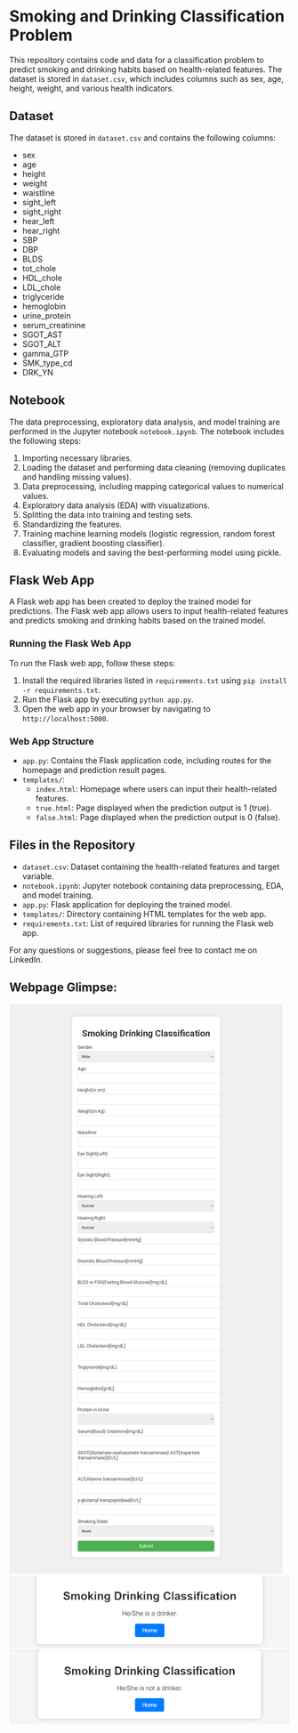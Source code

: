 # Smoking and Drinking Classification Problem

This repository contains code and data for a classification problem to predict smoking and drinking habits based on health-related features. The dataset is stored in `dataset.csv`, which includes columns such as sex, age, height, weight, and various health indicators.

## Dataset

The dataset is stored in `dataset.csv` and contains the following columns:
- sex
- age
- height
- weight
- waistline
- sight_left
- sight_right
- hear_left
- hear_right
- SBP
- DBP
- BLDS
- tot_chole
- HDL_chole
- LDL_chole
- triglyceride
- hemoglobin
- urine_protein
- serum_creatinine
- SGOT_AST
- SGOT_ALT
- gamma_GTP
- SMK_type_cd
- DRK_YN

## Notebook

The data preprocessing, exploratory data analysis, and model training are performed in the Jupyter notebook `notebook.ipynb`. The notebook includes the following steps:
1. Importing necessary libraries.
2. Loading the dataset and performing data cleaning (removing duplicates and handling missing values).
3. Data preprocessing, including mapping categorical values to numerical values.
4. Exploratory data analysis (EDA) with visualizations.
5. Splitting the data into training and testing sets.
6. Standardizing the features.
7. Training machine learning models (logistic regression, random forest classifier, gradient boosting classifier).
8. Evaluating models and saving the best-performing model using pickle.

## Flask Web App

A Flask web app has been created to deploy the trained model for predictions. The Flask web app allows users to input health-related features and predicts smoking and drinking habits based on the trained model.

### Running the Flask Web App

To run the Flask web app, follow these steps:
1. Install the required libraries listed in `requirements.txt` using `pip install -r requirements.txt`.
2. Run the Flask app by executing `python app.py`.
3. Open the web app in your browser by navigating to `http://localhost:5000`.

### Web App Structure
- `app.py`: Contains the Flask application code, including routes for the homepage and prediction result pages.
- `templates/`:
  - `index.html`: Homepage where users can input their health-related features.
  - `true.html`: Page displayed when the prediction output is 1 (true).
  - `false.html`: Page displayed when the prediction output is 0 (false).

## Files in the Repository
- `dataset.csv`: Dataset containing the health-related features and target variable.
- `notebook.ipynb`: Jupyter notebook containing data preprocessing, EDA, and model training.
- `app.py`: Flask application for deploying the trained model.
- `templates/`: Directory containing HTML templates for the web app.
- `requirements.txt`: List of required libraries for running the Flask web app.

For any questions or suggestions, please feel free to contact me on LinkedIn.

## Webpage Glimpse:

![Index](index.png)
![True](true.png)
![False](false.png)